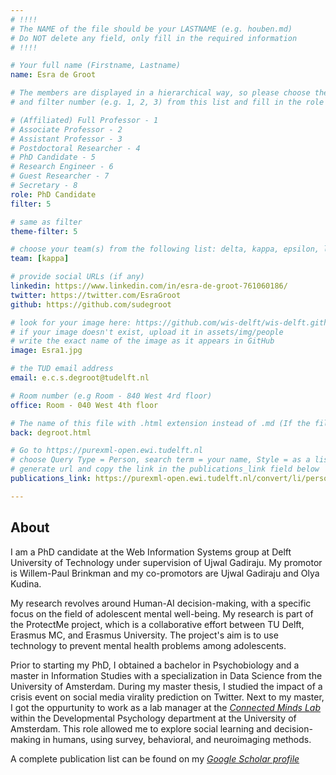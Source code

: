 ```yaml
---
# !!!!
# The NAME of the file should be your LASTNAME (e.g. houben.md)
# Do NOT delete any field, only fill in the required information
# !!!! 

# Your full name (Firstname, Lastname)
name: Esra de Groot

# The members are displayed in a hierarchical way, so please choose the role (e.g. Full Professor, Assistant Professor etc) 
# and filter number (e.g. 1, 2, 3) from this list and fill in the role and filter from below:

# (Affiliated) Full Professor - 1
# Associate Professor - 2
# Assistant Professor - 3
# Postdoctoral Researcher - 4
# PhD Candidate - 5
# Research Engineer - 6 
# Guest Researcher - 7
# Secretary - 8
role: PhD Candidate
filter: 5

# same as filter
theme-filter: 5

# choose your team(s) from the following list: delta, kappa, epsilon, lambda, cel
team: [kappa]

# provide social URLs (if any)
linkedin: https://www.linkedin.com/in/esra-de-groot-761060186/
twitter: https://twitter.com/EsraGroot
github: https://github.com/sudegroot

# look for your image here: https://github.com/wis-delft/wis-delft.github.io/tree/master/assets/img/people 
# if your image doesn't exist, upload it in assets/img/people 
# write the exact name of the image as it appears in GitHub  
image: Esra1.jpg

# the TUD email address
email: e.c.s.degroot@tudelft.nl

# Room number (e.g Room - 840 West 4rd floor)
office: Room - 040 West 4th floor

# The name of this file with .html extension instead of .md (If the filename is ionescu.md, the "back" field will be ionescu.html)
back: degroot.html

# Go to https://purexml-open.ewi.tudelft.nl 
# choose Query Type = Person, search term = your name, Style = as a list
# generate url and copy the link in the publications_link field below
publications_link: https://purexml-open.ewi.tudelft.nl/convert/li/persons/c62e0083-7b4c-4eeb-a39d-0833ba1f8068

---
```


## About

I am a PhD candidate at the Web Information Systems group at Delft University of Technology under supervision of Ujwal Gadiraju. My promotor is Willem-Paul Brinkman and my co-promotors are Ujwal Gadiraju and Olya Kudina.  

My research revolves around Human-AI decision-making, with a specific focus on the field of adolescent mental well-being. My research is part of the ProtectMe project, which is a collaborative effort between TU Delft, Erasmus MC, and Erasmus University. The project's aim is to use technology to prevent mental health problems among adolescents.

Prior to starting my PhD, I obtained a bachelor in Psychobiology and a master in Information Studies with a specialization in Data Science from the University of Amsterdam. During my master thesis, I studied the impact of a crisis event on social media virality prediction on Twitter. Next to my master, I got the oppurtunity to work as a lab manager at the [*Connected Minds Lab*](https://connectedmindslab.net) within the Developmental Psychology department at the University of Amsterdam. This role allowed me to explore social learning and decision-making in humans, using survey, behavioral, and neuroimaging methods.

A complete publication list can be found on my [*Google Scholar profile*](https://scholar.google.com/citations?user=P7CEBdYAAAAJ&hl=nl)
